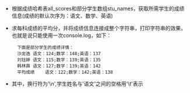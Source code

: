 - 根据成绩哈希表all\_scores和部分学生数组stu\_names，获取所需学生的成绩信息(成绩的默认次序为：语文、数学、英语)
- 求每科成绩的平均分，并将成绩信息连接成整个字符串，打印字符串的效果，也就是说只能使用一次console.log，如下：

        下面是部分学生的成绩详情：
        沙龙逸	语文：124;数学：148;英语：137
        刘钰婷	语文：115;数学：139;英语：135
        韩林霖	语文：127;数学：139;英语：142
        平均成绩	语文：122;数学：142;英语：138

- 其中，换行符为'\n',学生姓名与'语文'之间的空格用'\t'表示